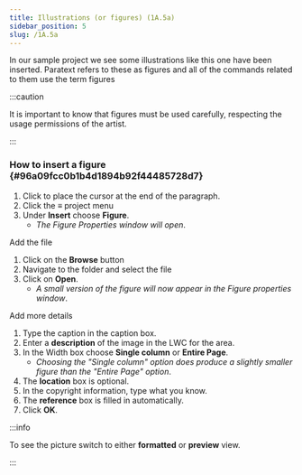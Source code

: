 ```yaml
---
title: Illustrations (or figures) (1A.5a)
sidebar_position: 5
slug: /1A.5a
---
```




In our sample project we see some illustrations like this one have been inserted. Paratext refers to these as figures and all of the commands related to them use the term figures


:::caution

It is important to know that figures must be used carefully, respecting the usage permissions of the artist.

:::




[](https://manual.paratext.org/Video-summaries/Stage-1/Additional/1A.5a#how-to-insert-a-figure)


### How to insert a figure {#96a09fcc0b1b4d1894b92f44485728d7}

1. Click to place the cursor at the end of the paragraph.
1. Click the ≡ project menu
1. Under **Insert** choose **Figure**.
	- _The Figure Properties window will open_.

Add the file

1. Click on the **Browse** button
1. Navigate to the folder and select the file
1. Click on **Open**.
	- _A small version of the figure will now appear in the Figure properties window_.

Add more details

1. Type the caption in the caption box.
1. Enter a **description** of the image in the LWC for the area.
1. In the Width box choose **Single column** or **Entire Page**.
	- _Choosing the "Single column" option does produce a slightly smaller figure than the "Entire Page" option_.
1. The **location** box is optional.
1. In the copyright information, type what you know.
1. The **reference** box is filled in automatically.
1. Click **OK**.

:::info

To see the picture switch to either **formatted** or **preview** view.

:::



